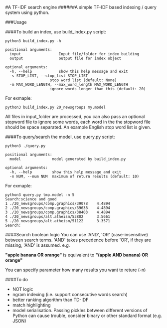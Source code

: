 #A TF-IDF search engine
######A simple TF-IDF based indexing / query system using python.

###Usage 

####To build an index, use build_index.py script:
    
    python3 build_index.py -h

	positional arguments:
  	  input                 Input file/folder for index building
  	  output                output file for index object

	optional arguments:
  	  -h, --help            show this help message and exit
  	  -s STOP_LIST, --stop_list STOP_LIST
                        stop word list (default: None)
  	  -m MAX_WORD_LENGTH, --max_word_length MAX_WORD_LENGTH
                        ignore words longer than this (default: 20)
                        
                        
For exmaple:
    
    python3 build_index.py 20_newsgroups my.model
    
All files in input_folder are processed, you can also pass an optional stopword file to ignore some words, each word in the the stopword file should be space separated. An example English stop word list is given.


####To query/search the model, use query.py script:

    python3 ./query.py

    positional arguments:
      model              model generated by build_index.py

    optional arguments:
      -h, --help         show this help message and exit
      -n NUM, --num NUM  maximum of return results (default: 10)

For exmaple:

    python3 query.py tmp.model -n 5
	Search:science and good
    1 ./20_newsgroups/comp.graphics/39078 	 4.4894
    2 ./20_newsgroups/comp.graphics/39638 	 4.4894
    3 ./20_newsgroups/comp.graphics/38403 	 4.4894
    4 ./20_newsgroups/alt.atheism/53802 	 3.5661
    5 ./20_newsgroups/alt.atheism/51122 	 3.3571
	Search:
	
####Search boolean logic
You can use 'AND', 'OR' (case-insensitive) between search terms. 'AND' takes precedence before 'OR', if they are missing, 'AND' is assumed. e.g.

**"apple banana OR orange"**
is equivalent to
**"(apple AND banana) OR orange"**

You can specify parameter how many results you want to reture (-n)

####To do
* NOT logic
* ngram indexing (i.e. support consecutive words search)
* better ranking algorithm than TD-IDF
* match highlighting
* model serialisation. Passing pickles between different versions of Python can cause trouble, consider binary or other standard format (e.g. JSON)
 